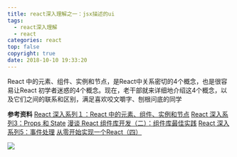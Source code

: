 ```yaml
---
title: react深入理解之一：jsx描述的ui
tags:
  - react深入理解
  - react
categories: react
top: false
copyright: true
date: 2018-10-10 19:33:20
---
```

React 中的元素、组件、实例和节点，是React中关系密切的4个概念，也是很容易让React 初学者迷惑的4个概念。现在，老干部就来详细地介绍这4个概念，以及它们之间的联系和区别，满足喜欢咬文嚼字、刨根问底的同学
<!--more-->

**参考资料**
[React 深入系列１：React 中的元素、组件、实例和节点](https://zhuanlan.zhihu.com/p/35286087)
[React 深入系列3：Props 和 State](https://mp.weixin.qq.com/s/j13nYJyC7ULeJYDFIgbLdg?)
[漫谈 React 组件库开发（二）：组件库最佳实践](https://mp.weixin.qq.com/s/Dx-74XDKO8zz8n9jRYeVWw?)
[React 深入系列5：事件处理](https://mp.weixin.qq.com/s?__biz=MzU1ODQ0NzM2NA==&mid=2247483706&idx=1&sn=7682fa5f5db94bc2e975f82c9060554e&chksm=fc272f51cb50a6473137d51daabaeb684b58e97898f12391d46dcf730b6f5ed06382aefc773c#rd)
[从零开始实现一个React（四）](https://github.com/hujiulong/blog/issues)



![](http://oankigr4l.bkt.clouddn.com/wexin.png)